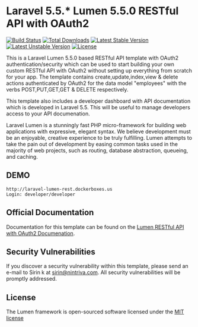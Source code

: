 # Laravel 5.5.* Lumen 5.5.0 RESTful API with OAuth2

[![Build Status](https://travis-ci.org/laravel/lumen-framework.svg)](https://travis-ci.org/laravel/lumen-framework)
[![Total Downloads](https://poser.pugx.org/laravel/lumen-framework/d/total.svg)](https://packagist.org/packages/laravel/lumen-framework)
[![Latest Stable Version](https://poser.pugx.org/laravel/lumen-framework/v/stable.svg)](https://packagist.org/packages/laravel/lumen-framework)
[![Latest Unstable Version](https://poser.pugx.org/laravel/lumen-framework/v/unstable.svg)](https://packagist.org/packages/laravel/lumen-framework)
[![License](https://poser.pugx.org/laravel/lumen-framework/license.svg)](https://packagist.org/packages/laravel/lumen-framework)

This is a Laravel Lumen 5.5.0 based RESTful API template with OAuth2 authentication/security which can be used to start building your own custom RESTful API with OAuth2 without setting up everything from scratch for your app.
The template contains create,update,index,view & delete actions authenticated by OAuth2 for the data model "employees" with the verbs POST,PUT,GET,GET & DELETE respectively.

This template also includes a developer dashboard with API documentation which is developed in Laravel 5.5. This will be useful to manage developers access to your API documenation.


Laravel Lumen is a stunningly fast PHP micro-framework for building web applications with expressive, elegant syntax. We believe development must be an enjoyable, creative experience to be truly fulfilling. Lumen attempts to take the pain out of development by easing common tasks used in the majority of web projects, such as routing, database abstraction, queueing, and caching.

DEMO
-------------------
```
http://laravel-lumen-rest.dockerboxes.us
Login: developer/developer
```

## Official Documentation

Documentation for this template can be found on the [Lumen RESTful API with OAuth2 Documenation](http://laravel-lumen-rest.dockerboxes.us).

## Security Vulnerabilities

If you discover a security vulnerability within this template, please send an e-mail to Sirin k at sirin@nintriva.com. All security vulnerabilities will be promptly addressed.

## License

The Lumen framework is open-sourced software licensed under the [MIT license](http://opensource.org/licenses/MIT)
